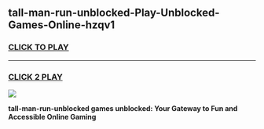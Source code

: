 
## tall-man-run-unblocked-Play-Unblocked-Games-Online-hzqv1
<h3>
<a href="https://premium76.site?title=tall-man-run-unblocked&ref=25A">CLICK TO PLAY</a></h3>
<hr>

<h3>
<a href="https://premium76.site?title=tall-man-run-unblocked&ref=25A">CLICK 2 PLAY</a>
  
</h3>

<a href="https://premium76.site?title=tall-man-run-unblocked&ref=25A"><img src="https://clearcache.store/games.png"></a>


**tall-man-run-unblocked games unblocked: Your Gateway to Fun and Accessible Online Gaming**
